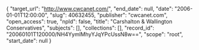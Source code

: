 {
  "target_url": "http://www.cwcanet.com/", 
  "end_date": null, 
  "date": "2006-01-01T12:00:00", 
  "slug": 40632455, 
  "publisher": "cwcanet.com", 
  "open_access": true, 
  "npld": false, 
  "title": "Carshalton & Wallington Conservatives", 
  "subjects": [], 
  "collections": [], 
  "record_id": "20060101T120000/NH4YymlMhyYJqYPcUssN8w==", 
  "scope": "root", 
  "start_date": null
}

